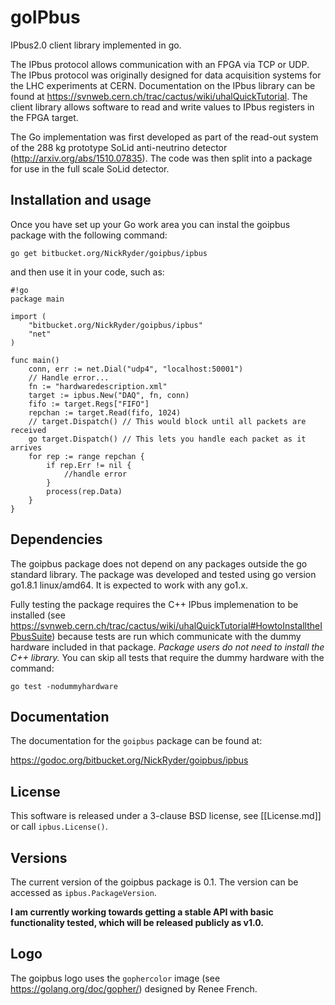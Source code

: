 goIPbus
=======

IPbus2.0 client library implemented in go.

The IPbus protocol allows communication with an FPGA via TCP or UDP.
The IPbus protocol was originally designed for data acquisition systems for the LHC experiments at CERN.
Documentation on the IPbus library can be found at https://svnweb.cern.ch/trac/cactus/wiki/uhalQuickTutorial.
The client library allows software to read and write values to IPbus registers in the FPGA target.

The Go implementation was first developed as part of the read-out system of the 288 kg prototype SoLid anti-neutrino detector (http://arxiv.org/abs/1510.07835).
The code was then split into a package for use in the full scale SoLid detector.

Installation and usage
-----------------------

Once you have set up your Go work area you can instal the goipbus package with the following command:

````
go get bitbucket.org/NickRyder/goipbus/ipbus
````

and then use it in your code, such as:
````
#!go
package main

import (
    "bitbucket.org/NickRyder/goipbus/ipbus"
    "net"
)

func main() 
    conn, err := net.Dial("udp4", "localhost:50001")
    // Handle error...
    fn := "hardwaredescription.xml"
    target := ipbus.New("DAQ", fn, conn)
    fifo := target.Regs["FIFO"]
    repchan := target.Read(fifo, 1024)
    // target.Dispatch() // This would block until all packets are received
    go target.Dispatch() // This lets you handle each packet as it arrives
    for rep := range repchan {
        if rep.Err != nil {
            //handle error
        }
        process(rep.Data)
    }
}
````
Dependencies
------------

The goipbus package does not depend on any packages outside the go standard library.
The package was developed and tested using go version go1.8.1 linux/amd64.
It is expected to work with any go1.x.

Fully testing the package requires the C++ IPbus implemenation to be installed (see https://svnweb.cern.ch/trac/cactus/wiki/uhalQuickTutorial#HowtoInstalltheIPbusSuite) because tests are run which communicate with the dummy hardware included in that package.
*Package users do not need to install the C++ library.*
You can skip all tests that require the dummy hardware with the command:

````
go test -nodummyhardware
```` 

Documentation
-------------

The documentation for the `goipbus` package can be found at:

https://godoc.org/bitbucket.org/NickRyder/goipbus/ipbus


License
-------

This software is released under a 3-clause BSD license, see [[License.md]] or call `ipbus.License()`.

Versions
--------

The current version of the goipbus package is 0.1.
The version can be accessed as `ipbus.PackageVersion`.

**I am currently working towards getting a stable API with basic functionality tested, which will be released publicly as v1.0.**

Logo
----

The goipbus logo uses the `gophercolor` image (see https://golang.org/doc/gopher/) designed by Renee French.
